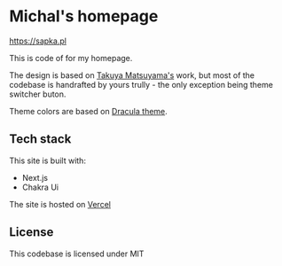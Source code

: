 # Michal's homepage
https://sapka.pl

This is code of for my homepage.

The design is based on [Takuya Matsuyama's](https://www.craftz.dog/) work, but most of the codebase is handrafted by yours trully - the only exception being theme switcher buton.

Theme colors are based on [Dracula theme](https://draculatheme.com).

## Tech stack

This site is built with:
- Next.js
- Chakra Ui

The site is hosted on [Vercel](https://vercel.com) 

## License

This codebase is licensed under MIT
